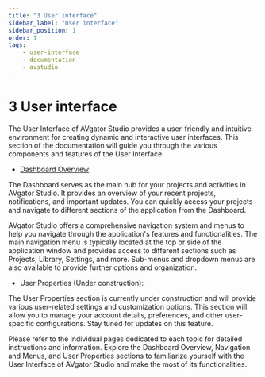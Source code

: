 ```yaml
---
title: "3 User interface"
sidebar_label: "User interface"
sidebar_position: 1
order: 1
tags:
    - user-interface
    - documentation
    - avstudio
---
```


#  3 User interface 

The User Interface of AVgator Studio provides a user-friendly and
intuitive environment for creating dynamic and interactive user
interfaces. This section of the documentation will guide you through the
various components and features of the User Interface.

-   [Dashboard Overview](./3-1-main-dashboard/3-1-main-dashboard.md):

The Dashboard serves as the main hub for your projects and activities in
AVgator Studio. It provides an overview of your recent projects,
notifications, and important updates. You can quickly access your
projects and navigate to different sections of the application from the
Dashboard.


AVgator Studio offers a comprehensive navigation system and menus to
help you navigate through the application's features and
functionalities. The main navigation menu is typically located at the
top or side of the application window and provides access to different
sections such as Projects, Library, Settings, and more. Sub-menus and
dropdown menus are also available to provide further options and
organization.

-   User Properties (Under construction):

The User Properties section is currently under construction and will
provide various user-related settings and customization options. This
section will allow you to manage your account details, preferences, and
other user-specific configurations. Stay tuned for updates on this
feature.

Please refer to the individual pages dedicated to each topic for
detailed instructions and information. Explore the Dashboard Overview,
Navigation and Menus, and User Properties sections to familiarize
yourself with the User Interface of AVgator Studio and make the most of
its functionalities.
